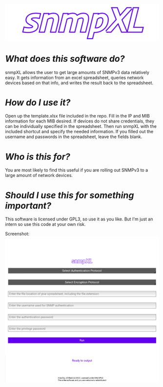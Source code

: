 ![logo](./images/logo.png)
# *What does this software do?*
snmpXL allows the user to get large amounts of SNMPv3 data relatively easy. It gets information from an excel spreadsheet,
queries network devices based on that info, and writes the result back to the spreadsheet.

# *How do I use it?*
Open up the template.xlsx file included in the repo. Fill in the IP and MIB information for each MIB desired.
If devices do not share credentials, they can be individually specified in the spreadsheet. Then run snmpXL with the included shortcut
and specify the needed information. If you filled out the username and passwords in the spreadsheet, leave the fields blank.

# *Who is this for?*
You are most likely to find this useful if you are rolling out SNMPv3 to a large amount of network devices.

# *Should I use this for something important?*
This software is licensed under GPL3, so use it as you like. 
But I'm just an intern so use this code at your own risk.

Screenshot:
![screenshot](./images/screenshot.PNG)
